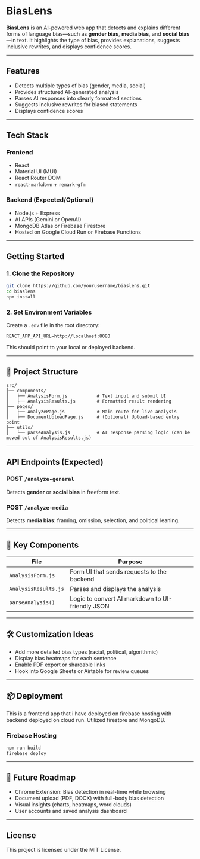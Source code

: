 # BiasLens

**BiasLens** is an AI-powered web app that detects and explains different forms of language bias—such as **gender bias**, **media bias**, and **social bias**—in text. It highlights the type of bias, provides explanations, suggests inclusive rewrites, and displays confidence scores.

---

##  Features

- Detects multiple types of bias (gender, media, social)
- Provides structured AI-generated analysis
- Parses AI responses into clearly formatted sections
- Suggests inclusive rewrites for biased statements
- Displays confidence scores 

---

##  Tech Stack

### Frontend

- React
- Material UI (MUI)
- React Router DOM
- `react-markdown` + `remark-gfm`

### Backend (Expected/Optional)

- Node.js + Express
- AI APIs (Gemini or OpenAI)
- MongoDB Atlas or Firebase Firestore
- Hosted on Google Cloud Run or Firebase Functions

---
##  Getting Started

### 1. Clone the Repository

```bash
git clone https://github.com/yourusername/biaslens.git
cd biaslens
npm install
```

### 2. Set Environment Variables

Create a `.env` file in the root directory:

```env
REACT_APP_API_URL=http://localhost:8080
```

This should point to your local or deployed backend.

---

## 📁 Project Structure

```
src/
├── components/
│   ├── AnalysisForm.js           # Text input and submit UI
│   ├── AnalysisResults.js        # Formatted result rendering
├── pages/
│   ├── AnalyzePage.js            # Main route for live analysis
│   ├── DocumentUploadPage.js     # (Optional) Upload-based entry point
├── utils/
│   └── parseAnalysis.js          # AI response parsing logic (can be moved out of AnalysisResults.js)
```

---

##  API Endpoints (Expected)

### POST `/analyze-general`

Detects **gender** or **social bias** in freeform text.

### POST `/analyze-media`

Detects **media bias**: framing, omission, selection, and political leaning.

---

## 🧩 Key Components

| File                  | Purpose                                      |
|-----------------------|----------------------------------------------|
| `AnalysisForm.js`     | Form UI that sends requests to the backend   |
| `AnalysisResults.js`  | Parses and displays the analysis             |
| `parseAnalysis()`     | Logic to convert AI markdown to UI-friendly JSON |

---

## 🛠 Customization Ideas

- Add more detailed bias types (racial, political, algorithmic)
- Display bias heatmaps for each sentence
- Enable PDF export or shareable links
- Hook into Google Sheets or Airtable for review queues

---

## 📦 Deployment

This is a frontend app that i have deployed on firebase hosting with backend deployed on cloud run. Utilized firestore and MongoDB. 

### Firebase Hosting

```bash
npm run build
firebase deploy
```
---

## 📅 Future Roadmap

- Chrome Extension: Bias detection in real-time while browsing
- Document upload (PDF, DOCX) with full-body bias detection
- Visual insights (charts, heatmaps, word clouds)
- User accounts and saved analysis dashboard

---

## License

This project is licensed under the MIT License.
